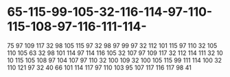 # 65-115-99-105-32-116-114-97-110-115-108-97-116-111-114-

75 97 109 117 32 98 105 115 97 32 98 97 99 97 32 112 101 115 97 110 32 105 110 105 63 32 98 101 114 97 114 116 105 32 107 97 109 117 32 112 114 111 32 10 10 115 105 108 97 104 107 97 110 32 100 109 32 100 105 115 99 111 114 100 32 110 121 97 32 40 66 101 114 117 97 110 103 95 107 117 116 117 98 41
